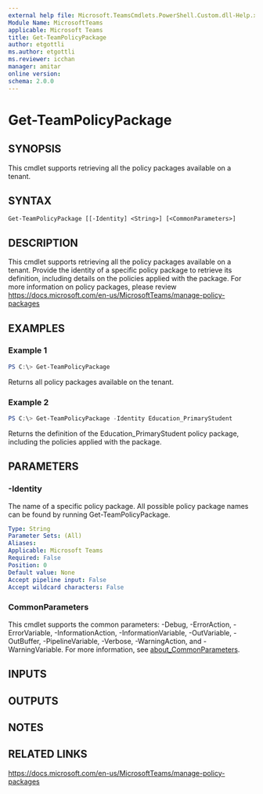 ```yaml
---
external help file: Microsoft.TeamsCmdlets.PowerShell.Custom.dll-Help.xml
Module Name: MicrosoftTeams
applicable: Microsoft Teams
title: Get-TeamPolicyPackage
author: etgottli
ms.author: etgottli
ms.reviewer: icchan
manager: amitar
online version:
schema: 2.0.0
---
```


# Get-TeamPolicyPackage

## SYNOPSIS

This cmdlet supports retrieving all the policy packages available on a tenant.

## SYNTAX

```
Get-TeamPolicyPackage [[-Identity] <String>] [<CommonParameters>]
```

## DESCRIPTION

This cmdlet supports retrieving all the policy packages available on a tenant. Provide the identity of a specific policy package to retrieve its definition, including details on the policies applied with the package.
For more information on policy packages, please review https://docs.microsoft.com/en-us/MicrosoftTeams/manage-policy-packages

## EXAMPLES

### Example 1
```powershell
PS C:\> Get-TeamPolicyPackage
```

Returns all policy packages available on the tenant.

### Example 2
```powershell
PS C:\> Get-TeamPolicyPackage -Identity Education_PrimaryStudent
```

Returns the definition of the Education_PrimaryStudent policy package, including the policies applied with the package.

## PARAMETERS

### -Identity

The name of a specific policy package. All possible policy package names can be found by running Get-TeamPolicyPackage.

```yaml
Type: String
Parameter Sets: (All)
Aliases:
Applicable: Microsoft Teams
Required: False
Position: 0
Default value: None
Accept pipeline input: False
Accept wildcard characters: False
```

### CommonParameters
This cmdlet supports the common parameters: -Debug, -ErrorAction, -ErrorVariable, -InformationAction, -InformationVariable, -OutVariable, -OutBuffer, -PipelineVariable, -Verbose, -WarningAction, and -WarningVariable. For more information, see [about_CommonParameters](http://go.microsoft.com/fwlink/?LinkID=113216).

## INPUTS

## OUTPUTS

## NOTES

## RELATED LINKS

https://docs.microsoft.com/en-us/MicrosoftTeams/manage-policy-packages